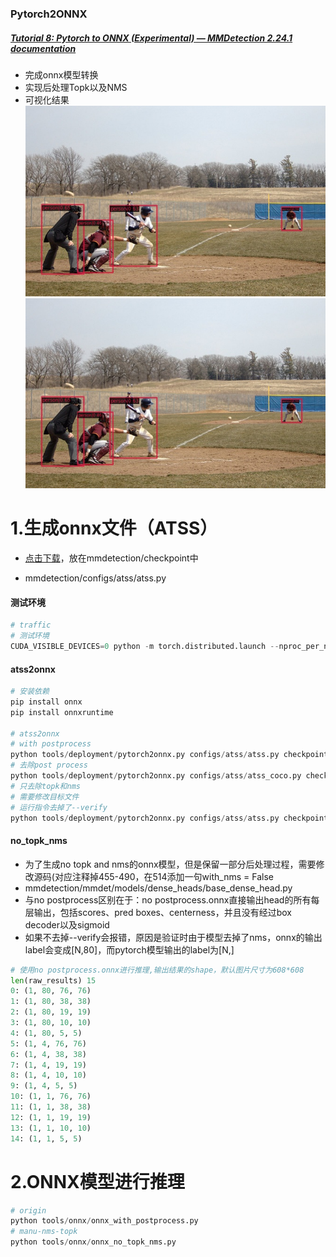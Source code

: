 ### Pytorch2ONNX

##### [Tutorial 8: Pytorch to ONNX (Experimental) — MMDetection 2.24.1 documentation](https://mmdetection.readthedocs.io/en/latest/tutorials/pytorch2onnx.html)

- 完成onnx模型转换
- 实现后处理Topk以及NMS
- 可视化结果
<img src="https://github.com/fenfenfenfan/mmdet2onnx/blob/master/no_topk_nms_thr1.jpg?raw=true"/> <img src="https://github.com/fenfenfenfan/mmdet2onnx/blob/master/with_postprocess1.jpg?raw=true"/>


# 1.生成onnx文件（ATSS）

- [点击下载](https://download.openmmlab.com/mmdetection/v2.0/atss/atss_r50_fpn_1x_coco/atss_r50_fpn_1x_coco_20200209-985f7bd0.pth)，放在mmdetection/checkpoint中

- mmdetection/configs/atss/atss.py

#### 测试环境

```Python
# traffic
# 测试环境
CUDA_VISIBLE_DEVICES=0 python -m torch.distributed.launch --nproc_per_node=1 --use_env tools/analysis_tools/benchmark.py configs/atss/atss.py checkpoint/atss_r50_fpn_1x_coco_20200209-985f7bd0.pth --max-iter 10 --log-interval 1 --launcher pytorch
```

#### atss2onnx

```Python
# 安装依赖
pip install onnx
pip install onnxruntime

# atss2onnx
# with postprocess
python tools/deployment/pytorch2onnx.py configs/atss/atss.py checkpoint/atss_r50_fpn_1x_coco_20200209-985f7bd0.pth --output-file checkpoint/atss_coco.onnx --input-img /mmdetection/coco/COCO_train2014_000000000009.jpg --test-img /mmdetection/coco/COCO_train2014_000000000009.jpg --shape 608 608 --verify --dynamic-export --cfg-options model.test_cfg.deploy_nms_pre=-1
# 去除post process
python tools/deployment/pytorch2onnx.py configs/atss/atss_coco.py checkpoint/atss_r50_fpn_1x_coco_20200209-985f7bd0.pth --output-file checkpoint/atss_r50_fpn_1x_coco_no_postprocess408.onnx --input-img data/traffic/task11_origin/data/train_images/13021_1647589563476.png --test-img data/traffic/task11_origin/data/train_images/13021_1647589563476.png --shape 408 408 --verify --dynamic-export --cfg-options model.test_cfg.deploy_nms_pre=-1 --skip-postprocess
# 只去除topk和nms
# 需要修改目标文件
# 运行指令去掉了--verify
python tools/deployment/pytorch2onnx.py configs/atss/atss.py checkpoint/atss_r50_fpn_1x_coco_20200209-985f7bd0.pth --output-file checkpoint/atss_coco_no_topk_nms.onnx --input-img /mmdetection/coco/COCO_train2014_000000000009.jpg --test-img /mmdetection/coco/COCO_train2014_000000000009.jpg --shape 608 608 --dynamic-export --cfg-options model.test_cfg.deploy_nms_pre=-1
```

#### no_topk_nms

- 为了生成no topk and nms的onnx模型，但是保留一部分后处理过程，需要修改源码(对应注释掉455-490，在514添加一句with_nms = False
- mmdetection/mmdet/models/dense_heads/base_dense_head.py  
- 与no postprocess区别在于：no postprocess.onnx直接输出head的所有每层输出，包括scores、pred boxes、centerness，并且没有经过box decoder以及sigmoid
- 如果不去掉--verify会报错，原因是验证时由于模型去掉了nms，onnx的输出label会变成[N,80]，而pytorch模型输出的label为[N,]

```Python
# 使用no postprocess.onnx进行推理,输出结果的shape，默认图片尺寸为608*608
len(raw_results) 15
0: (1, 80, 76, 76)
1: (1, 80, 38, 38)
2: (1, 80, 19, 19)
3: (1, 80, 10, 10)
4: (1, 80, 5, 5)
5: (1, 4, 76, 76)
6: (1, 4, 38, 38)
7: (1, 4, 19, 19)
8: (1, 4, 10, 10)
9: (1, 4, 5, 5)
10: (1, 1, 76, 76)
11: (1, 1, 38, 38)
12: (1, 1, 19, 19)
13: (1, 1, 10, 10)
14: (1, 1, 5, 5)
```

# 2.ONNX模型进行推理



```Python
# origin
python tools/onnx/onnx_with_postprocess.py
# manu-nms-topk
python tools/onnx/onnx_no_topk_nms.py
```